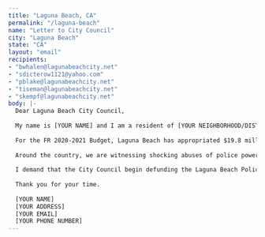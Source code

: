 ```yaml
---
title: "Laguna Beach, CA"
permalink: "/laguna-beach"
name: "Letter to City Council"
city: "Laguna Beach"
state: "CA"
layout: "email"
recipients:
- "bwhalen@lagunabeachcity.net"
- "sdicterow1121@yahoo.com"
- "pblake@lagunabeachcity.net"
- "tiseman@lagunabeachcity.net"
- "skempf@lagunabeachcity.net"
body: |-
  Dear Laguna Beach City Council,
  
  My name is [YOUR NAME] and I am a resident of [YOUR NEIGHBORHOOD/DISTRICT]. I am writing to demand that the Laguna Beach City Council adopt a city budget that prioritizes community wellbeing, and redirects funding away from the police.
  
  For the FR 2020-2021 Budget, Laguna Beach has appropriated $19.8 million of the General Fund to the Police department. This is larger than any other portion of the General Fund - 27%. Compare this to just $3.8 million (5.2%) spent on Community Services - this includes City Parks, Community Assistance, and all Homeless Programs.
  
  Around the country, we are witnessing shocking abuses of police power, manifested as violence and murder inflicted primarily on Black, Latinx, and Indigenous people. While these high-profile cases are taking place in other cities, Laguna Beach is not free from police violence and systemic racism within its criminal justice system. To truly rid ourselves of these problems we must imagine and build new systems to keep our community safe - systems that enable conflict de-escalation, substance abuse treatment, mental health and housing services.
  
  I demand that the City Council begin defunding the Laguna Beach Police Department and re-allocate those funds to programs proven to more effectively promote a safe and equitable community, such as affordable housing programs, community-based mental health programs, and more investment in programs for the homeless such as the ASL.
  
  Thank you for your time.
  
  [YOUR NAME]
  [YOUR ADDRESS]
  [YOUR EMAIL]
  [YOUR PHONE NUMBER]
---
```

